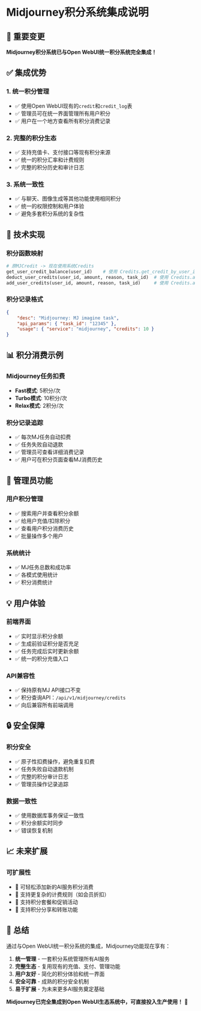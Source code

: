 # Midjourney积分系统集成说明

## 🎯 重要变更

**Midjourney积分系统已与Open WebUI统一积分系统完全集成！**

## ✅ 集成优势

### 1. **统一积分管理**

- ✅ 使用Open WebUI现有的`credit`和`credit_log`表
- ✅ 管理员可在统一界面管理所有用户积分
- ✅ 用户在一个地方查看所有积分消费记录

### 2. **完整的积分生态**

- ✅ 支持充值卡、支付接口等现有积分来源
- ✅ 统一的积分汇率和计费规则
- ✅ 完整的积分历史和审计日志

### 3. **系统一致性**

- ✅ 与聊天、图像生成等其他功能使用相同积分
- ✅ 统一的权限控制和用户体验
- ✅ 避免多套积分系统的复杂性

## 🔧 技术实现

### 积分函数映射

```python
# 原MJCredit -> 现在使用系统Credits
get_user_credit_balance(user_id)    # 使用 Credits.get_credit_by_user_id()
deduct_user_credits(user_id, amount, reason, task_id)  # 使用 Credits.add_credit_by_user_id()
add_user_credits(user_id, amount, reason, task_id)     # 使用 Credits.add_credit_by_user_id()
```

### 积分记录格式

```json
{
	"desc": "Midjourney: MJ imagine task",
	"api_params": { "task_id": "12345" },
	"usage": { "service": "midjourney", "credits": 10 }
}
```

## 📊 积分消费示例

### Midjourney任务扣费

- **Fast模式**: 5积分/次
- **Turbo模式**: 10积分/次
- **Relax模式**: 2积分/次

### 积分记录追踪

- ✅ 每次MJ任务自动扣费
- ✅ 任务失败自动退款
- ✅ 管理员可查看详细消费记录
- ✅ 用户可在积分页面查看MJ消费历史

## 🚀 管理员功能

### 用户积分管理

- ✅ 搜索用户并查看积分余额
- ✅ 给用户充值/扣除积分
- ✅ 查看用户积分消费历史
- ✅ 批量操作多个用户

### 系统统计

- ✅ MJ任务总数和成功率
- ✅ 各模式使用统计
- ✅ 积分消费统计

## 💡 用户体验

### 前端界面

- ✅ 实时显示积分余额
- ✅ 生成前验证积分是否充足
- ✅ 任务完成后实时更新余额
- ✅ 统一的积分充值入口

### API兼容性

- ✅ 保持原有MJ API接口不变
- ✅ 积分查询API：`/api/v1/midjourney/credits`
- ✅ 向后兼容所有前端调用

## 🔒 安全保障

### 积分安全

- ✅ 原子性扣费操作，避免重复扣费
- ✅ 任务失败自动退款机制
- ✅ 完整的积分审计日志
- ✅ 管理员操作记录追踪

### 数据一致性

- ✅ 使用数据库事务保证一致性
- ✅ 积分余额实时同步
- ✅ 错误恢复机制

## 📈 未来扩展

### 可扩展性

- 🔄 可轻松添加新的AI服务积分消费
- 🔄 支持更复杂的计费规则（如会员折扣）
- 🔄 支持积分套餐和促销活动
- 🔄 支持积分分享和转账功能

## 🎉 总结

通过与Open WebUI统一积分系统的集成，Midjourney功能现在享有：

1. **统一管理** - 一套积分系统管理所有AI服务
2. **完整生态** - 复用现有的充值、支付、管理功能
3. **用户友好** - 简化的积分体验和统一界面
4. **安全可靠** - 成熟的积分安全机制
5. **易于扩展** - 为未来更多AI服务奠定基础

**Midjourney已完全集成到Open WebUI生态系统中，可直接投入生产使用！** 🚀
